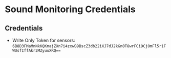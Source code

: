 # Sound Monitoring Credentials


## Credentials

<!-- Yes - I revoked this token :) -->
- Write Only Token for sensors: `6B8D3FMaMnNkKQKmajZXn7i4zxwB9BscZ3db22iXJ7dJ2kGn0T8wrFCi9CjOmFl5r1FWUsfIffAkr2MZyuuXRQ==`



